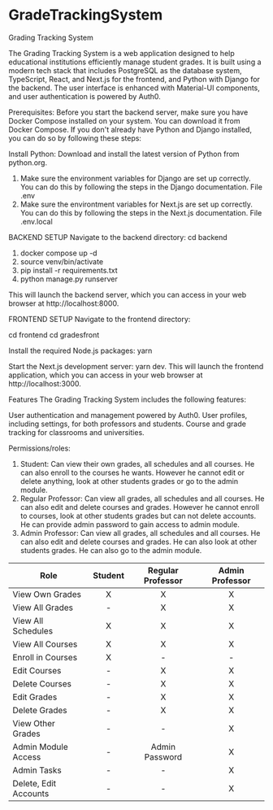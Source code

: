 # GradeTrackingSystem
Grading Tracking System

The Grading Tracking System is a web application designed to help educational institutions efficiently manage student grades. It is built using a modern tech stack that includes PostgreSQL as the database system, TypeScript, React, and Next.js for the frontend, and Python with Django for the backend. The user interface is enhanced with Material-UI components, and user authentication is powered by Auth0.

Prerequisites: 
Before you start the backend server, make sure you have Docker Compose installed on your system. You can download it from Docker Compose. If you don't already have Python and Django installed, you can do so by following these steps:

Install Python: Download and install the latest version of Python from python.org.

1. Make sure the environment variables for Django are set up correctly. You can do this by following the steps in the Django documentation. File .env
2. Make sure the environtment variables for Next.js are set up correctly. You can do this by following the steps in the Next.js documentation. File .env.local


BACKEND SETUP
Navigate to the backend directory:
cd backend

1. docker compose up -d 
2. source venv/bin/activate
3. pip install -r requirements.txt
4. python manage.py runserver

This will launch the backend server, which you can access in your web browser at http://localhost:8000.

FRONTEND SETUP
Navigate to the frontend directory:

cd frontend
cd gradesfront

Install the required Node.js packages:
yarn

Start the Next.js development server:
yarn dev.
This will launch the frontend application, which you can access in your web browser at http://localhost:3000.

Features
The Grading Tracking System includes the following features:

User authentication and management powered by Auth0.
User profiles, including settings, for both professors and students.
Course and grade tracking for classrooms and universities.

Permissions/roles:

1. Student: Can view their own grades, all schedules and all courses. He can also enroll to the courses he wants. However he cannot edit or delete anything, look at other students grades or go to the admin module.
2. Regular Professor: Can view all grades, all schedules and all courses. He can also edit and delete courses and grades. However he cannot enroll to courses, look at other students grades but can not delete accounts. He can provide admin password to gain access to admin module.
3. Admin Professor: Can view all grades, all schedules and all courses. He can also edit and delete courses and grades. He can also look at other students grades. He can also go to the admin module.

| Role               | Student             | Regular Professor   | Admin Professor     |
|-------------------- |:-------------------:|:-------------------:|:-------------------:|
| View Own Grades     |         X           |         X           |         X           |
| View All Grades     |         -           |         X           |         X           |
| View All Schedules  |         X           |         X           |         X           |
| View All Courses    |         X           |         X           |         X           |
| Enroll in Courses   |         X           |         -           |         -           |
| Edit Courses        |         -           |         X           |         X           |
| Delete Courses      |         -           |         X           |         X           |
| Edit Grades         |         -           |         X           |         X           |
| Delete Grades       |         -           |         X           |         X           |
| View Other Grades   |         -           |         -           |         X           |
| Admin Module Access |         -           | Admin Password      |         X           |
| Admin Tasks         |         -           |         -           |         X           |
| Delete, Edit Accounts |       -           |         -           |         X           |

